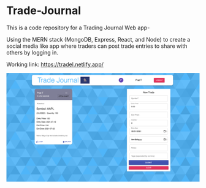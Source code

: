 # Trade-Journal

This is a code repository for a Trading Journal Web app-

Using the MERN stack (MongoDB, Express, React, and Node) to create a social media like app where traders can post trade entries to share with others by logging in. 

Working link: https://tradel.netlify.app/

![alt text](https://github.com/PrattyT/Trade-Journal/blob/main/client/src/images/homepage.png?raw=true)
